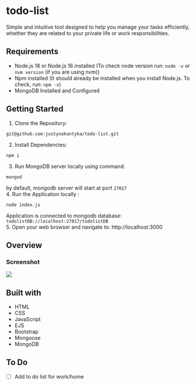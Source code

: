 # todo-list
Simple and intuitive tool designed to help you manage your tasks efficiently, whether they are related to your private life or work responsibilities.

## Requirements
- Node.js 18 or Node.js 16 installed (To check node version run: `node -v` or `nvm version` (if you are using nvm))
- Npm installed (It should already be installed when you install Node.js. To check, run: `npm -v`)
- MongoDB Installed and Configured

## Getting Started
1. Clone the Repository:
```
git@github.com:justynakantyka/todo-list.git
```
2. Install Dependencies:
```
npm i
```
3. Run MongoDB server locally using command:
```
mongod
```
by default, mongodb server will start at port `27017` \
4. Run the Application locally :
```
node index.js
```
Application is connected to mongodb database: `todolistDB://localhost:27017/todolistDB` \
5. Open your web browser and navigate to: http://localhost:3000

## Overview

### Screenshot
![](./screenshots/todoprivate.png)

## Built with
* HTML
* CSS
* JavaScript
* EJS
* Bootstrap
* Mongoose
* MongoDB

## To Do
- [ ] Add to do list for work/home